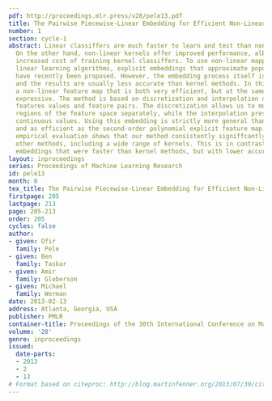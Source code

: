 ```yaml
---
pdf: http://proceedings.mlr.press/v28/pele13.pdf
title: The Pairwise Piecewise-Linear Embedding for Efficient Non-Linear Classification
number: 1
section: cycle-1
abstract: Linear classiffers are much faster to learn and test than non-linear ones.
  On the other hand, non-linear kernels offer improved performance, albeit at the
  increased cost of training kernel classiffers. To use non-linear mappings with efficient
  linear learning algorithms, explicit embeddings that approximate popular kernels
  have recently been proposed. However, the embedding process itself is often costly
  and the results are usually less accurate than kernel methods. In this work we propose
  a non-linear feature map that is both very efficient, but at the same time highly
  expressive. The method is based on discretization and interpolation of individual
  features values and feature pairs. The discretization allows us to model different
  regions of the feature space separately, while the interpolation preserves the original
  continuous values. Using this embedding is strictly more general than a linear model
  and as efficient as the second-order polynomial explicit feature map. An extensive
  empirical evaluation shows that our method consistently signiffcantly outperforms
  other methods, including a wide range of kernels. This is in contrast to other proposed
  embeddings that were faster than kernel methods, but with lower accuracy.
layout: inproceedings
series: Proceedings of Machine Learning Research
id: pele13
month: 0
tex_title: The Pairwise Piecewise-Linear Embedding for Efficient Non-Linear Classification
firstpage: 205
lastpage: 213
page: 205-213
order: 205
cycles: false
author:
- given: Ofir
  family: Pele
- given: Ben
  family: Taskar
- given: Amir
  family: Globerson
- given: Michael
  family: Werman
date: 2013-02-13
address: Atlanta, Georgia, USA
publisher: PMLR
container-title: Proceedings of the 30th International Conference on Machine Learning
volume: '28'
genre: inproceedings
issued:
  date-parts:
  - 2013
  - 2
  - 13
# Format based on citeproc: http://blog.martinfenner.org/2013/07/30/citeproc-yaml-for-bibliographies/
---
```

